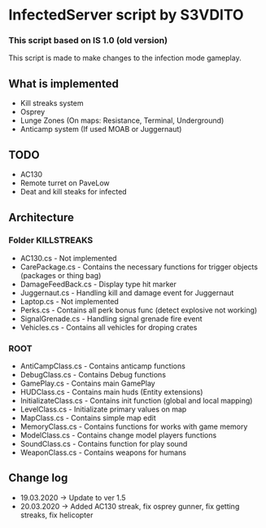 # InfectedServer script by S3VDITO
### This script based on IS 1.0 (old version)

This script is made to make changes to the infection mode gameplay.

## What is implemented
* Kill streaks system
* Osprey
* Lunge Zones (On maps: Resistance, Terminal, Underground)
* Anticamp system (If used MOAB or Juggernaut)

## TODO
* AC130
* Remote turret on PaveLow
* Deat and kill steaks for infected

## Architecture
### Folder KILLSTREAKS
* AC130.cs - Not implemented
* CarePackage.cs - Contains the necessary functions for trigger objects (packages or thing bag)
* DamageFeedBack.cs - Display type hit marker
* Juggernaut.cs - Handling kill and damage event for Juggernaut
* Laptop.cs - Not implemented
* Perks.cs - Contains all perk bonus func (detect explosive not working)
* SignalGrenade.cs - Handling signal grenade fire event
* Vehicles.cs - Contains all vehicles for droping crates

### ROOT
* AntiCampClass.cs - Contains anticamp functions
* DebugClass.cs - Contains Debug functions
* GamePlay.cs - Contains main GamePlay
* HUDClass.cs - Contains main huds (Entity extensions)
* InitializateClass.cs - Contains init function (global and local mapping)
* LevelClass.cs - Initializate primary values on map
* MapClass.cs - Contains simple map edit
* MemoryClass.cs - Contains functions for works with game memory
* ModelClass.cs - Contains change model players functions
* SoundClass.cs - Contains function for play sound
* WeaponClass.cs - Contains weapons for humans

## Change log
* 19.03.2020 -> Update to ver 1.5
* 20.03.2020 -> Added AC130 streak, fix osprey gunner, fix getting streaks, fix helicopter